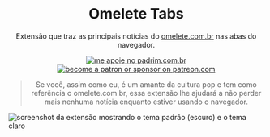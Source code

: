 <p align="center"><img src="https://i.imgur.com/PV6KECM.png" alt=""></p>
<h1 align="center">Omelete Tabs</h1>
<p align="center">Extensão que traz as principais notícias do <a href="https://www.omelete.com.br">omelete.com.br</a> nas abas do navegador.</p>
<p align="center">
<a href="https://www.padrim.com.br/daltonmenezes"><img src="https://img.shields.io/badge/me%20apoie-padrim-yellow.svg" alt="me apoie no padrim.com.br" /></a>
<a href="https://www.patreon.com/daltonmenezes"><img src="https://img.shields.io/badge/me%20apoie-patreon-yellow.svg" alt="become a patron or sponsor on patreon.com" /></a> 
</p>

<blockquote align="center"> Se você, assim como eu, é um amante da cultura pop e tem como referência o omelete.com.br, essa extensão lhe ajudará a não perder mais nenhuma notícia enquanto estiver usando o navegador. </blockquote>

<img src="https://i.imgur.com/XWyK76V.png" alt="screenshot da extensão mostrando o tema padrão (escuro) e o tema claro"/>
